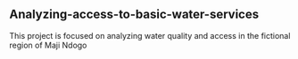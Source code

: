 ## Analyzing-access-to-basic-water-services
This project is focused on analyzing water quality and access in the fictional region of Maji Ndogo
